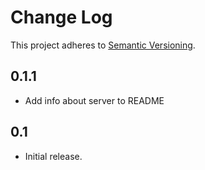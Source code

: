 # Change Log
This project adheres to [Semantic Versioning](http://semver.org/).

## 0.1.1

* Add info about server to README

## 0.1

* Initial release.
